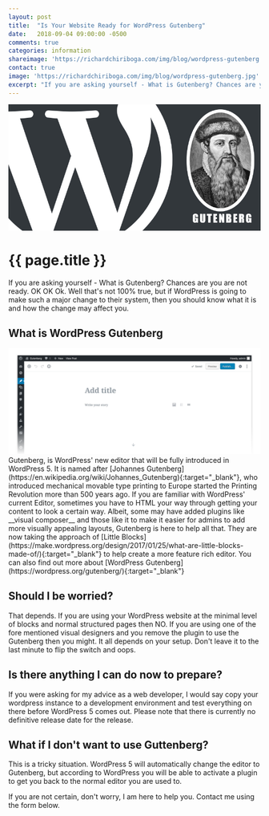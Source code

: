 ```yaml
---
layout: post
title:  "Is Your Website Ready for WordPress Gutenberg"
date:   2018-09-04 09:00:00 -0500
comments: true
categories: information
shareimage: 'https://richardchiriboga.com/img/blog/wordpress-gutenberg.jpg'
contact: true
image: 'https://richardchiriboga.com/img/blog/wordpress-gutenberg.jpg'
excerpt: "If you are asking yourself - What is Gutenberg? Chances are you are not ready. OK OK Ok. Well that's not 100% true, but if WordPress is going to make such a major change to their system, then you should know what it is and how the change may affect you."
---
```

<img src="/img/blog/wordpress-gutenberg.jpg" class="img-fluid center-block featured-blog-img" />

# {{ page.title }}

If you are asking yourself - What is Gutenberg? Chances are you are not ready. OK OK Ok. Well that's not 100% true, but if WordPress is going to make such a major change to their system, then you should know what it is and how the change may affect you. 

## What is WordPress Gutenberg
<img src="/img/blog/wordpress-gutenberg-2.png" class="img-fluid center-block featured-blog-img" />
Gutenberg, is WordPress' new editor that will be fully introduced in WordPress 5. It is named after [Johannes Gutenberg](https://en.wikipedia.org/wiki/Johannes_Gutenberg){:target="_blank"}, who introduced mechanical movable type printing to Europe started the Printing Revolution more than 500 years ago.  If you are familiar with WordPress' current Editor, sometimes you have to HTML your way through getting your content to look a certain way. Albeit, some may have added plugins like __visual composer__ and those like it to make it easier for admins to add more visually appealing layouts, Gutenberg is here to help all that. They are now taking the approach of [Little Blocks](https://make.wordpress.org/design/2017/01/25/what-are-little-blocks-made-of/){:target="_blank"} to help create a more feature rich editor.  You can also find out more about [WordPress Gutenberg](https://wordpress.org/gutenberg/){:target="_blank"}


## Should I be worried?
That depends. If you are using your WordPress website at the minimal level of blocks and normal structured pages then NO. If you are using one of the fore mentioned visual designers and you remove the plugin to use the Gutenberg then you might. It all depends on your setup. Don't leave it to the last minute to flip the switch and oops. 


## Is there anything I can do now to prepare?
If you were asking for my advice as a web developer, I would say copy your wordpress instance to a development environment and test everything on there before WordPress 5 comes out. Please note that there is currently no definitive release date for the release.


## What if I don't want to use Guttenberg?
This is a tricky situation. WordPress 5 will automatically change the editor to Gutenberg, but according to WordPress you will be able to activate a plugin to get you back to the normal editor you are used to.


If you are not certain, don't worry, I am here to help you. Contact me using the form below. 
